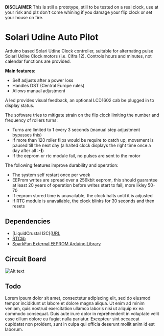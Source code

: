 **DISCLAIMER**
This is still a prototype, still to be tested on a real clock, use at your risk and plz don't come whining if you damage your flip clock or set your house on fire. 


# Solari Udine Auto Pilot

Arduino based Solari Udine Clock controller, suitable for alternating pulse Solari Udine Clock motors (i.e. Cifra 12). Controls hours and minutes, not calendar functions are provided.

**Main features:**
- Self adjusts after a power loss
- Handles DST (Central Europe rules)
- Allows manual adjustment

A led provides visual feedback, an optional LCD1602 cab be plugged in to display status. 

The software tries to mitigate strain on the flip clock limiting the number and frequency of rollers turns:
- Turns are limited to 1 every 3 seconds (manual step adjustment bypasses this)
- If more than 120 roller flips would be require to catch up, movement is paused till the next day (a halted clock displays the right time once a day after all **:-)**)
- If the eeprom or rtc module fail, no pulses are sent to the motor

The following features improve durability and operation:
- The system self restart once per week
- EEProm writes are spread over a 256kbit eeprom, this should guarantee at least 20 years of operation before writes start to fail, more likley 50-70
- If eeprom stored time is unavailable, the clock halts until it is adjusted
- If RTC module is unavailable, the clock blinks for 30 seconds and then resets



## Dependencies

- [LiquidCrustal I2C]([URL](https://github.com/johnrickman/LiquidCrystal_I2C)
- [RTClib](https://github.com/adafruit/RTClib)
- [SparkFun External EEPROM Arduino Library](https://github.com/sparkfun/SparkFun_External_EEPROM_Arduino_Library)

## Circuit Board

![Alt text](path/to/your/image.jpg)

## Todo

Lorem ipsum dolor sit amet, consectetur adipiscing elit, sed do eiusmod tempor incididunt ut labore et dolore magna aliqua. Ut enim ad minim veniam, quis nostrud exercitation ullamco laboris nisi ut aliquip ex ea commodo consequat. Duis aute irure dolor in reprehenderit in voluptate velit esse cillum dolore eu fugiat nulla pariatur. Excepteur sint occaecat cupidatat non proident, sunt in culpa qui officia deserunt mollit anim id est laborum.

